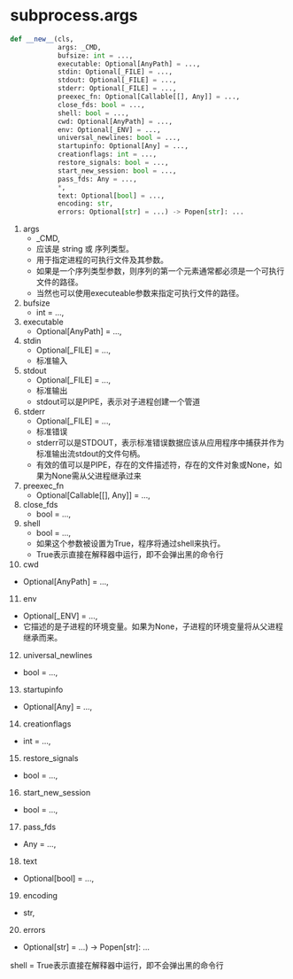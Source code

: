 # subprocess.args

```py
def __new__(cls,
            args: _CMD,
            bufsize: int = ...,
            executable: Optional[AnyPath] = ...,
            stdin: Optional[_FILE] = ...,
            stdout: Optional[_FILE] = ...,
            stderr: Optional[_FILE] = ...,
            preexec_fn: Optional[Callable[[], Any]] = ...,
            close_fds: bool = ...,
            shell: bool = ...,
            cwd: Optional[AnyPath] = ...,
            env: Optional[_ENV] = ...,
            universal_newlines: bool = ...,
            startupinfo: Optional[Any] = ...,
            creationflags: int = ...,
            restore_signals: bool = ...,
            start_new_session: bool = ...,
            pass_fds: Any = ...,
            *,
            text: Optional[bool] = ...,
            encoding: str,
            errors: Optional[str] = ...) -> Popen[str]: ...
```



1. args
   - _CMD,
   - 应该是 string 或 序列类型。
   - 用于指定进程的可执行文件及其参数。
   - 如果是一个序列类型参数，则序列的第一个元素通常都必须是一个可执行文件的路径。
   - 当然也可以使用executeable参数来指定可执行文件的路径。
2. bufsize
   - int = ...,
3. executable
   - Optional[AnyPath] = ...,
4. stdin
   - Optional[_FILE] = ...,
   - 标准输入
5. stdout
   - Optional[_FILE] = ...,
   - 标准输出
   - stdout可以是PIPE，表示对子进程创建一个管道
6. stderr
   - Optional[_FILE] = ...,
   - 标准错误
   - stderr可以是STDOUT，表示标准错误数据应该从应用程序中捕获并作为标准输出流stdout的文件句柄。
   - 有效的值可以是PIPE，存在的文件描述符，存在的文件对象或None，如果为None需从父进程继承过来
7. preexec_fn
   - Optional[Callable[[], Any]] = ...,
8. close_fds
   - bool = ...,
9. shell
   - bool = ...,
   - 如果这个参数被设置为True，程序将通过shell来执行。
   - True表示直接在解释器中运行，即不会弹出黑的命令行
10. cwd
   - Optional[AnyPath] = ...,
11. env
   - Optional[_ENV] = ...,
   - 它描述的是子进程的环境变量。如果为None，子进程的环境变量将从父进程继承而来。
12. universal_newlines
   - bool = ...,
13. startupinfo
   - Optional[Any] = ...,
14. creationflags
   - int = ...,
15. restore_signals
   - bool = ...,
16. start_new_session
   - bool = ...,
17. pass_fds
   - Any = ...,
18. text
   - Optional[bool] = ...,
19. encoding
   - str,
20. errors
   - Optional[str] = ...) -> Popen[str]: ...



shell = True表示直接在解释器中运行，即不会弹出黑的命令行
